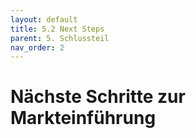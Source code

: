 ```yaml
---
layout: default
title: 5.2 Next Steps
parent: 5. Schlussteil
nav_order: 2
---
```



# Nächste Schritte zur Markteinführung


